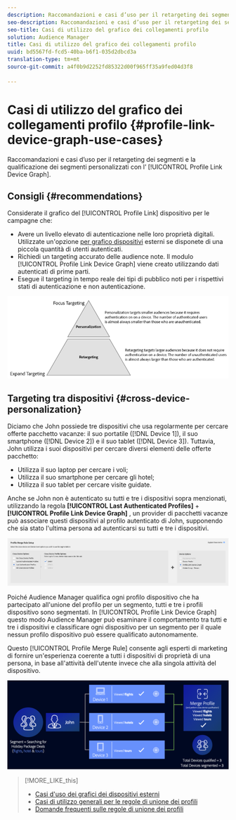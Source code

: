 ```yaml
---
description: Raccomandazioni e casi d’uso per il retargeting dei segmenti e la qualifica dei segmenti personalizzati con il grafico del dispositivo Collegamento profilo.
seo-description: Raccomandazioni e casi d’uso per il retargeting dei segmenti e la qualifica dei segmenti personalizzati con il grafico del dispositivo Collegamento profilo.
seo-title: Casi di utilizzo del grafico dei collegamenti profilo
solution: Audience Manager
title: Casi di utilizzo del grafico dei collegamenti profilo
uuid: bd5567fd-fcd5-40ba-b6f1-035d2dbcd3a
translation-type: tm+mt
source-git-commit: a4f0b9d2252fd85322d00f965ff35a9fed04d3f8

---
```



# Casi di utilizzo del grafico dei collegamenti profilo {#profile-link-device-graph-use-cases}

Raccomandazioni e casi d’uso per il retargeting dei segmenti e la qualificazione dei segmenti personalizzati con l’ [!UICONTROL Profile Link Device Graph].

## Consigli {#recommendations}

Considerate il grafico del [!UICONTROL Profile Link] dispositivo per le campagne che:

* Avere un livello elevato di autenticazione nelle loro proprietà digitali. Utilizzate un'opzione [per grafico dispositivi](merge-rule-definitions.md#device-options) esterni se disponete di una piccola quantità di utenti autenticati.
* Richiedi un targeting accurato delle audience note. Il modulo [!UICONTROL Profile Link Device Graph] viene creato utilizzando dati autenticati di prime parti.
* Esegue il targeting in tempo reale dei tipi di pubblico noti per i rispettivi stati di autenticazione e non autenticazione.

![](assets/merge-rule-triangle2.png)

## Targeting tra dispositivi {#cross-device-personalization}

Diciamo che John possiede tre dispositivi che usa regolarmente per cercare offerte pacchetto vacanze: il suo portatile ([!DNL Device 1]), il suo smartphone ([!DNL Device 2]) e il suo tablet ([!DNL Device 3]). Tuttavia, John utilizza i suoi dispositivi per cercare diversi elementi delle offerte pacchetto:

* Utilizza il suo laptop per cercare i voli;
* Utilizza il suo smartphone per cercare gli hotel;
* Utilizza il suo tablet per cercare visite guidate.

Anche se John non è autenticato su tutti e tre i dispositivi sopra menzionati, utilizzando la regola **[!UICONTROL Last Authenticated Profiles]** + **[!UICONTROL Profile Link Device Graph]** , un provider di pacchetti vacanze può associare questi dispositivi al profilo autenticato di John, supponendo che sia stato l'ultima persona ad autenticarsi su tutti e tre i dispositivi.

![last-device-graph](assets/last-device-graph.png)

Poiché Audience Manager qualifica ogni profilo dispositivo che ha partecipato all'unione del profilo per un segmento, tutti e tre i profili dispositivo sono segmentati. In [!UICONTROL Profile Link Device Graph] questo modo Audience Manager può esaminare il comportamento tra tutti e tre i dispositivi e classificare ogni dispositivo per un segmento per il quale nessun profilo dispositivo può essere qualificato autonomamente.

Questo [!UICONTROL Profile Merge Rule] consente agli esperti di marketing di fornire un'esperienza coerente a tutti i dispositivi di proprietà di una persona, in base all'attività dell'utente invece che alla singola attività del dispositivo.

![personalizzazione tra dispositivi](assets/cross-device-personalization.png)

>[!MORE_LIKE_this]
>
>* [Casi d'uso dei grafici dei dispositivi esterni](external-graph-use-cases.md)
>* [Casi di utilizzo generali per le regole di unione dei profili](merge-rule-targeting-options.md)
>* [Domande frequenti sulle regole di unione dei profili](../../faq/faq-profile-merge.md)

